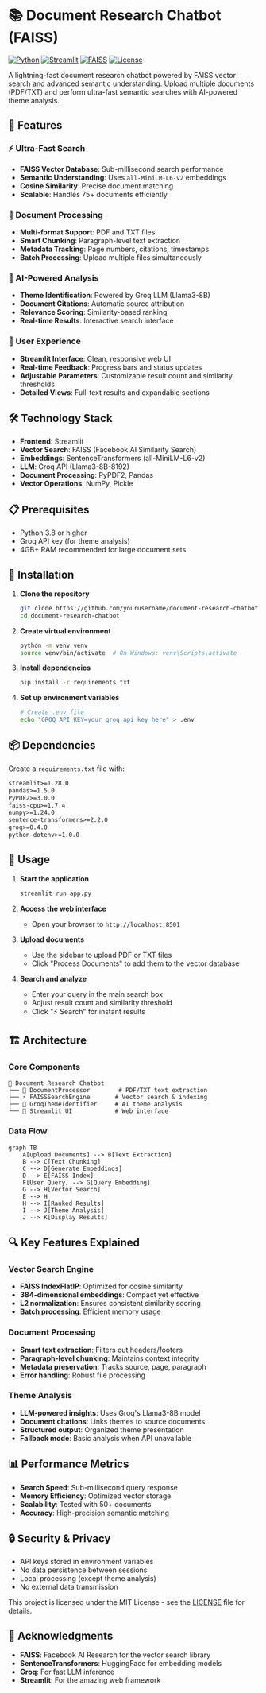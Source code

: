 # 📚 Document Research Chatbot (FAISS)

[![Python](https://img.shields.io/badge/Python-3.8+-blue.svg)](https://python.org)
[![Streamlit](https://img.shields.io/badge/Streamlit-1.28+-red.svg)](https://streamlit.io)
[![FAISS](https://img.shields.io/badge/FAISS-Vector%20Search-green.svg)](https://github.com/facebookresearch/faiss)
[![License](https://img.shields.io/badge/License-MIT-yellow.svg)](LICENSE)

A lightning-fast document research chatbot powered by FAISS vector search and advanced semantic understanding. Upload multiple documents (PDF/TXT) and perform ultra-fast semantic searches with AI-powered theme analysis.

## 🚀 Features

### ⚡ Ultra-Fast Search
- **FAISS Vector Database**: Sub-millisecond search performance
- **Semantic Understanding**: Uses `all-MiniLM-L6-v2` embeddings
- **Cosine Similarity**: Precise document matching
- **Scalable**: Handles 75+ documents efficiently

### 📄 Document Processing
- **Multi-format Support**: PDF and TXT files
- **Smart Chunking**: Paragraph-level text extraction
- **Metadata Tracking**: Page numbers, citations, timestamps
- **Batch Processing**: Upload multiple files simultaneously

### 🤖 AI-Powered Analysis
- **Theme Identification**: Powered by Groq LLM (Llama3-8B)
- **Document Citations**: Automatic source attribution
- **Relevance Scoring**: Similarity-based ranking
- **Real-time Results**: Interactive search interface

### 🎯 User Experience
- **Streamlit Interface**: Clean, responsive web UI
- **Real-time Feedback**: Progress bars and status updates
- **Adjustable Parameters**: Customizable result count and similarity thresholds
- **Detailed Views**: Full-text results and expandable sections

## 🛠️ Technology Stack

- **Frontend**: Streamlit
- **Vector Search**: FAISS (Facebook AI Similarity Search)
- **Embeddings**: SentenceTransformers (all-MiniLM-L6-v2)
- **LLM**: Groq API (Llama3-8B-8192)
- **Document Processing**: PyPDF2, Pandas
- **Vector Operations**: NumPy, Pickle

## 📋 Prerequisites

- Python 3.8 or higher
- Groq API key (for theme analysis)
- 4GB+ RAM recommended for large document sets

## 🔧 Installation

1. **Clone the repository**
   ```bash
   git clone https://github.com/yourusername/document-research-chatbot.git
   cd document-research-chatbot
   ```

2. **Create virtual environment**
   ```bash
   python -m venv venv
   source venv/bin/activate  # On Windows: venv\Scripts\activate
   ```

3. **Install dependencies**
   ```bash
   pip install -r requirements.txt
   ```

4. **Set up environment variables**
   ```bash
   # Create .env file
   echo "GROQ_API_KEY=your_groq_api_key_here" > .env
   ```

## 📦 Dependencies

Create a `requirements.txt` file with:

```txt
streamlit>=1.28.0
pandas>=1.5.0
PyPDF2>=3.0.0
faiss-cpu>=1.7.4
numpy>=1.24.0
sentence-transformers>=2.2.0
groq>=0.4.0
python-dotenv>=1.0.0
```

## 🚀 Usage

1. **Start the application**
   ```bash
   streamlit run app.py
   ```

2. **Access the web interface**
   - Open your browser to `http://localhost:8501`

3. **Upload documents**
   - Use the sidebar to upload PDF or TXT files
   - Click "Process Documents" to add them to the vector database

4. **Search and analyze**
   - Enter your query in the main search box
   - Adjust result count and similarity threshold
   - Click "⚡ Search" for instant results

## 🏗️ Architecture

### Core Components

```
📁 Document Research Chatbot
├── 🔧 DocumentProcessor        # PDF/TXT text extraction
├── ⚡ FAISSSearchEngine       # Vector search & indexing
├── 🤖 GroqThemeIdentifier     # AI theme analysis
└── 🎨 Streamlit UI            # Web interface
```

### Data Flow

```mermaid
graph TB
    A[Upload Documents] --> B[Text Extraction]
    B --> C[Text Chunking]
    C --> D[Generate Embeddings]
    D --> E[FAISS Index]
    F[User Query] --> G[Query Embedding]
    G --> H[Vector Search]
    E --> H
    H --> I[Ranked Results]
    I --> J[Theme Analysis]
    J --> K[Display Results]
```

## 🔍 Key Features Explained

### Vector Search Engine
- **FAISS IndexFlatIP**: Optimized for cosine similarity
- **384-dimensional embeddings**: Compact yet effective
- **L2 normalization**: Ensures consistent similarity scoring
- **Batch processing**: Efficient memory usage

### Document Processing
- **Smart text extraction**: Filters out headers/footers
- **Paragraph-level chunking**: Maintains context integrity
- **Metadata preservation**: Tracks source, page, paragraph
- **Error handling**: Robust file processing

### Theme Analysis
- **LLM-powered insights**: Uses Groq's Llama3-8B model
- **Document citations**: Links themes to source documents
- **Structured output**: Organized theme presentation
- **Fallback mode**: Basic analysis when API unavailable

## 📊 Performance Metrics

- **Search Speed**: Sub-millisecond query response
- **Memory Efficiency**: Optimized vector storage
- **Scalability**: Tested with 50+ documents
- **Accuracy**: High-precision semantic matching

## 🔒 Security & Privacy

- API keys stored in environment variables
- No data persistence between sessions
- Local processing (except theme analysis)
- No external data transmission


This project is licensed under the MIT License - see the [LICENSE](LICENSE) file for details.

## 🙏 Acknowledgments

- **FAISS**: Facebook AI Research for the vector search library
- **SentenceTransformers**: HuggingFace for embedding models
- **Groq**: For fast LLM inference
- **Streamlit**: For the amazing web framework


